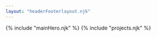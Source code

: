 ```yaml
---
layout: "headerFooterlayout.njk"
---
```


<div class="container">
  {% include "mainHero.njk" %}
  {% include "projects.njk" %}
</div>
